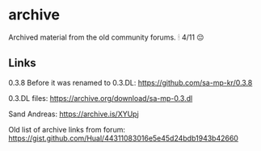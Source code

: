# archive

Archived material from the old community forums. 🕯 4/11 😔

## Links

0.3.8 Before it was renamed to 0.3.DL: https://github.com/sa-mp-kr/0.3.8

0.3.DL files: https://archive.org/download/sa-mp-0.3.dl

Sand Andreas: https://archive.is/XYUpj

Old list of archive links from forum: https://gist.github.com/Hual/44311083016e5e45d24bdb1943b42660
